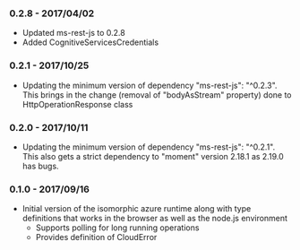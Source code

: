 ### 0.2.8 - 2017/04/02
- Updated ms-rest-js to 0.2.8
- Added CognitiveServicesCredentials

### 0.2.1 - 2017/10/25
- Updating the minimum version of dependency "ms-rest-js": "^0.2.3". This brings in the change (removal of "bodyAsStream" property) done to HttpOperationResponse class

### 0.2.0 - 2017/10/11
- Updating the minimum version of dependency "ms-rest-js": "^0.2.1". This also gets a strict dependency to "moment" version 2.18.1 as 2.19.0 has bugs.

### 0.1.0 - 2017/09/16
- Initial version of the isomorphic azure runtime along with type definitions that works in the browser as well as the node.js environment
  - Supports polling for long running operations
  - Provides definition of CloudError